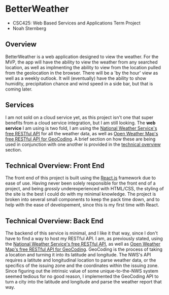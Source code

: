 # BetterWeather
- CSC425: Web Based Services and Applications Term Project
- Noah Sternberg

## Overview
BetterWeather is a web application designed to view the weather. For the MVP, the app will have the ability to view the weather from any searched 
location, as well as implmenting the ability to view from the location pulled from the geolocation in the browser. There will be a 'by the hour' view as well
as a weekly outlook. It will (eventually) have the ability to show humidity, precipitation chance and wind speed in a side bar, but that is coming later.

## Services
I am not sold on a cloud service yet, as this project isn't one that super benefits from a cloud service integration, but I am still looking. The **web service** I am using is two fold, I am using the [National Weather Service's free RESTful API](https://www.weather.gov/documentation/services-web-api) for all the weather data, as well as [Open Weather Map's free RESTful API for GeoCoding](https://openweathermap.org/api/geocoding-api). A brief section on how these are being used in conjunction with one another is provided in the [technical overview](#technical-overview-back-end) section.

## Technical Overview: Front End
The front end of this project is built using the [React.js](https://react.dev/) framework due to ease of use. Having never been solely responsible for the front end
of a project, and being *grossly* underexperienced with HTML/CSS, the styling of the site is the best I could do with my minimal knowledge. The project is broken into several small components to keep the pack time down, and to help with the ease of developement, since this is my first time with React.

## Technical Overview: Back End
The backend of this service is minimal, and I like it that way, since I don't have to find a way to host my RESTful API. I am, as previously stated, using the 
[National Weather Service's free RESTful API](https://www.weather.gov/documentation/services-web-api), as well as [Open Weather Map's free RESTful API for GeoCoding](https://openweathermap.org/api/geocoding-api). GeoCoding is the process of taking a location and turning it into its latitude and longitude. The NWS's API requires a latitute and longitudinal location to parse weather data, or the specifics of the issuing zone and the coordinates within the issuing zone. Since figuring out the intrinsic value of some unique-to-the-NWS system seemed tedious for no good reason, I implemented the GeoCoding API to turn a city into the latitude and longitude and parse the weather report that way.